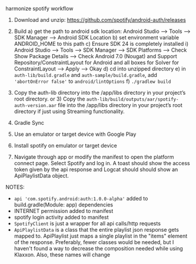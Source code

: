 harmonize spotify workflow


1) Download and unzip: https://github.com/spotify/android-auth/releases

2) Build
	a) get the path to android sdk location: Android Studio --> Tools --> SDK Manager --> Android SDK Location
	b) set environment variable ANDROID_HOME to this path
	c) Ensure SDK 24 is completely installed
		i) Android Studio --> Tools --> SDK Manager --> SDK Platforms --> Check Show Package Details --> Check Android 7.0 (Nougat) and Support Repository/ConstraintLayout for Android and all boxes for Solver for ConstraintLayout --> Apply --> Okay
	d) cd into unzipped directory
	e) in `auth-lib/build.gradle` and `auth-sample/build.gradle`, add `'abortOnError false'` to `android/lintOptions`
	f) `./gradlew build`

3) Copy the auth-lib directory into the /app/libs directory in your project’s root directory.
or 3) Copy the `auth-lib/build/outputs/aar/spotify-auth-version.aar` file into the /app/libs directory in your project’s root directory if just using Streaming functionality.

4) Gradle Sync

5) Use an emulator or target device with Google Play

6) Install spotify on emulator or target device

7) Navigate through app or modify the manifest to open the platform connect page. Select Spotify and log in. A toast should show the access token given by the api response and Logcat should should show an ApiPlaylistData object.

NOTES:
- `api 'com.spotify.android:auth:1.0.0-alpha'` added to build.gradle(Module: app) dependencies
- INTERNET permission added to manifest
- spotify login activity added to manifest
- `SpotifyClient` is just a wrapper for all api calls/http requests
- `ApiPlaylistData` is a class that the entire playlist json response gets mapped to. ApiPlaylist just maps a single playlist in the "items" element of the response. Preferably, fewer classes would be needed, but I haven't found a way to decrease the composition needed while using Klaxxon. Also, these names will change